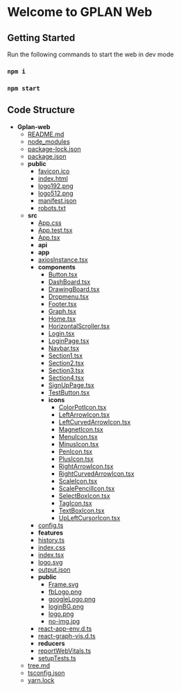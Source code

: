 # Welcome to GPLAN Web

## Getting Started

Run the following commands to start the web in dev mode

### `npm i`
### `npm start`

## Code Structure

- __Gplan\-web__
   - [README.md](README.md)
   - [node\_modules](node_modules)
   - [package\-lock.json](package-lock.json)
   - [package.json](package.json)
   - __public__
     - [favicon.ico](public/favicon.ico)
     - [index.html](public/index.html)
     - [logo192.png](public/logo192.png)
     - [logo512.png](public/logo512.png)
     - [manifest.json](public/manifest.json)
     - [robots.txt](public/robots.txt)
   - __src__
     - [App.css](src/App.css)
     - [App.test.tsx](src/App.test.tsx)
     - [App.tsx](src/App.tsx)
     - __api__
     - __app__
     - [axiosInstance.tsx](src/axiosInstance.tsx)
     - __components__
       - [Button.tsx](src/components/Button.tsx)
       - [DashBoard.tsx](src/components/DashBoard.tsx)
       - [DrawingBoard.tsx](src/components/DrawingBoard.tsx)
       - [Dropmenu.tsx](src/components/Dropmenu.tsx)
       - [Footer.tsx](src/components/Footer.tsx)
       - [Graph.tsx](src/components/Graph.tsx)
       - [Home.tsx](src/components/Home.tsx)
       - [HorizontalScroller.tsx](src/components/HorizontalScroller.tsx)
       - [Login.tsx](src/components/Login.tsx)
       - [LoginPage.tsx](src/components/LoginPage.tsx)
       - [Navbar.tsx](src/components/Navbar.tsx)
       - [Section1.tsx](src/components/Section1.tsx)
       - [Section2.tsx](src/components/Section2.tsx)
       - [Section3.tsx](src/components/Section3.tsx)
       - [Section4.tsx](src/components/Section4.tsx)
       - [SignUpPage.tsx](src/components/SignUpPage.tsx)
       - [TestButton.tsx](src/components/TestButton.tsx)
       - __icons__
         - [ColorPotIcon.tsx](src/components/icons/ColorPotIcon.tsx)
         - [LeftArrowIcon.tsx](src/components/icons/LeftArrowIcon.tsx)
         - [LeftCurvedArrowIcon.tsx](src/components/icons/LeftCurvedArrowIcon.tsx)
         - [MagnetIcon.tsx](src/components/icons/MagnetIcon.tsx)
         - [MenuIcon.tsx](src/components/icons/MenuIcon.tsx)
         - [MinusIcon.tsx](src/components/icons/MinusIcon.tsx)
         - [PenIcon.tsx](src/components/icons/PenIcon.tsx)
         - [PlusIcon.tsx](src/components/icons/PlusIcon.tsx)
         - [RightArrowIcon.tsx](src/components/icons/RightArrowIcon.tsx)
         - [RightCurvedArrowIcon.tsx](src/components/icons/RightCurvedArrowIcon.tsx)
         - [ScaleIcon.tsx](src/components/icons/ScaleIcon.tsx)
         - [ScalePencilIcon.tsx](src/components/icons/ScalePencilIcon.tsx)
         - [SelectBoxIcon.tsx](src/components/icons/SelectBoxIcon.tsx)
         - [TagIcon.tsx](src/components/icons/TagIcon.tsx)
         - [TextBoxIcon.tsx](src/components/icons/TextBoxIcon.tsx)
         - [UpLeftCursorIcon.tsx](src/components/icons/UpLeftCursorIcon.tsx)
     - [config.ts](src/config.ts)
     - __features__
     - [history.ts](src/history.ts)
     - [index.css](src/index.css)
     - [index.tsx](src/index.tsx)
     - [logo.svg](src/logo.svg)
     - [output.json](src/output.json)
     - __public__
       - [Frame.svg](src/public/Frame.svg)
       - [fbLogo.png](src/public/fbLogo.png)
       - [googleLogo.png](src/public/googleLogo.png)
       - [loginBG.png](src/public/loginBG.png)
       - [logo.png](src/public/logo.png)
       - [no\-img.jpg](src/public/no-img.jpg)
     - [react\-app\-env.d.ts](src/react-app-env.d.ts)
     - [react\-graph\-vis.d.ts](src/react-graph-vis.d.ts)
     - __reducers__
     - [reportWebVitals.ts](src/reportWebVitals.ts)
     - [setupTests.ts](src/setupTests.ts)
   - [tree.md](tree.md)
   - [tsconfig.json](tsconfig.json)
   - [yarn.lock](yarn.lock)

